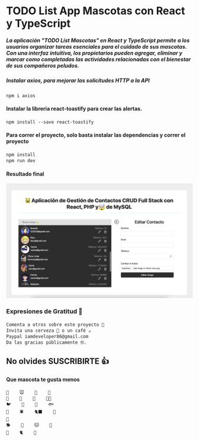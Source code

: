 # TODO List App Mascotas con React y TypeScript

##### La aplicación "TODO List Mascotas" en React y TypeScript permite a los usuarios organizar tareas esenciales para el cuidado de sus mascotas. Con una interfaz intuitiva, los propietarios pueden agregar, eliminar y marcar como completadas las actividades relacionadas con el bienestar de sus compañeros peludos.

##### Instalar axios, para mejorar las solicitudes HTTP a la API

    npm i axios

#### Instalar la libreria react-toastify para crear las alertas.

    npm install --save react-toastify

#### Para correr el proyecto, solo basta instalar las dependencias y correr el proyecto

    npm install
    npm run dev

#### Resultado final

![](https://raw.githubusercontent.com/urian121/imagenes-proyectos-github/master/agenda-contactos-react-php-y-mysql.png)

### Expresiones de Gratitud 🎁

    Comenta a otros sobre este proyecto 📢
    Invita una cerveza 🍺 o un café ☕
    Paypal iamdeveloper86@gmail.com
    Da las gracias públicamente 🤓.

## No olvides SUSCRIBIRTE 👍

#### Que mascota te gusta menos

    🐀    🐭    🐁    🐎
    🐹    🐰    🐇    🐕‍🦺
    🐦    🐢    🐍    🐟
    🐠    🕷️    🐈‍⬛    🦜
    🐶
    🐕    🐩    🐱    🦎
    🦮    🐈    🐴
